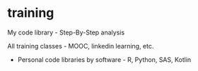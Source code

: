 # training

My code library - Step-By-Step analysis

All training classes - MOOC, linkedin learning, etc.
- Personal code libraries by software - R, Python, SAS, Kotlin


